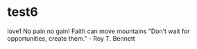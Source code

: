 # test6
love1
No pain no gain!
Faith can move mountains
"Don't wait for opportunities, create them." - Roy T. Bennett
